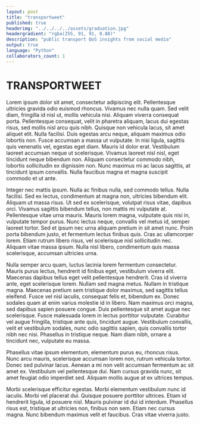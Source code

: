 ```yaml
---
layout: post
title: "transportweet"
published: true
headerimg: "../../../../assets/graduation.jpg"
headergradient: "rgba(255, 91, 91, 0.88)"
description: "public transport QoS insights from social media"
output: true
language: "Python"
collaborators_count: 1
---
```


# TRANSPORTWEET

Lorem ipsum dolor sit amet, consectetur adipiscing elit. Pellentesque ultricies gravida odio euismod rhoncus. Vivamus nec nulla quam. Sed velit diam, fringilla id nisl ut, mollis vehicula nisi. Aliquam viverra consequat porta. Pellentesque consequat, velit in pharetra aliquam, lacus dui egestas risus, sed mollis nisl arcu quis nibh. Quisque non vehicula lacus, sit amet aliquet elit. Nulla facilisi. Duis egestas arcu neque, aliquam maximus odio lobortis non. Fusce accumsan a massa ut vulputate. In nisi ligula, sagittis quis venenatis vel, egestas eget diam. Mauris id dolor erat. Vestibulum laoreet accumsan neque ut scelerisque. Vivamus laoreet nisl nisl, eget tincidunt neque bibendum non. Aliquam consectetur commodo nibh, lobortis sollicitudin ex dignissim non. Nunc maximus mi ac lacus sagittis, at tincidunt ipsum convallis. Nulla faucibus magna et magna suscipit commodo et ut ante.

Integer nec mattis ipsum. Nulla ac finibus nulla, sed commodo tellus. Nulla facilisi. Sed ex lectus, condimentum at magna non, ultricies bibendum elit. Aliquam ut massa risus. Ut sed ex scelerisque, volutpat risus vitae, dapibus orci. Vivamus sagittis bibendum tellus, non mattis mi vulputate at. Pellentesque vitae urna mauris. Mauris lorem magna, vulputate quis nisi in, vulputate tempor purus. Nunc lectus neque, convallis vel metus id, semper laoreet tortor. Sed et ipsum nec urna aliquam pretium in sit amet nunc. Proin porta bibendum justo, et fermentum lectus finibus quis. Cras ac ullamcorper lorem. Etiam rutrum libero risus, vel scelerisque nisl sollicitudin nec. Aliquam vitae massa ipsum. Nulla nisl libero, condimentum quis massa scelerisque, accumsan ultricies urna.

Nulla semper arcu quam, luctus lacinia lorem fermentum consectetur. Mauris purus lectus, hendrerit id finibus eget, vestibulum viverra elit. Maecenas dapibus tellus eget velit pellentesque hendrerit. Cras id viverra ante, eget scelerisque lorem. Nullam sed magna metus. Nullam in tristique magna. Maecenas pretium sem tristique dolor maximus, sed sagittis tellus eleifend. Fusce vel nisl iaculis, consequat felis et, bibendum ex. Donec sodales quam at enim varius molestie id in libero. Nam maximus orci magna, sed dapibus sapien posuere congue. Duis pellentesque sit amet augue nec scelerisque. Fusce malesuada lorem in lectus porttitor vulputate. Curabitur vel augue fringilla, tristique ante quis, tincidunt augue. Vestibulum convallis, velit et vestibulum sodales, nunc odio sagittis sapien, quis convallis tortor nibh nec nisi. Phasellus in tristique neque. Nam diam nibh, ornare a tincidunt nec, vulputate eu massa.

Phasellus vitae ipsum elementum, elementum purus eu, rhoncus risus. Nunc arcu mauris, scelerisque accumsan lorem non, rutrum vehicula tortor. Donec sed pulvinar lacus. Aenean a mi non velit accumsan fermentum ac sit amet ex. Vestibulum vel pellentesque dui. Nam cursus gravida nunc, sit amet feugiat odio imperdiet sed. Aliquam mollis augue at ex ultrices tempus.

Morbi scelerisque efficitur egestas. Morbi elementum vestibulum nunc id iaculis. Morbi vel placerat dui. Quisque posuere porttitor ultrices. Etiam id hendrerit ligula, id posuere nisl. Mauris pulvinar id dui id interdum. Phasellus risus est, tristique at ultricies non, finibus non sem. Etiam nec cursus magna. Nunc bibendum maximus velit et faucibus. Cras vitae viverra justo.